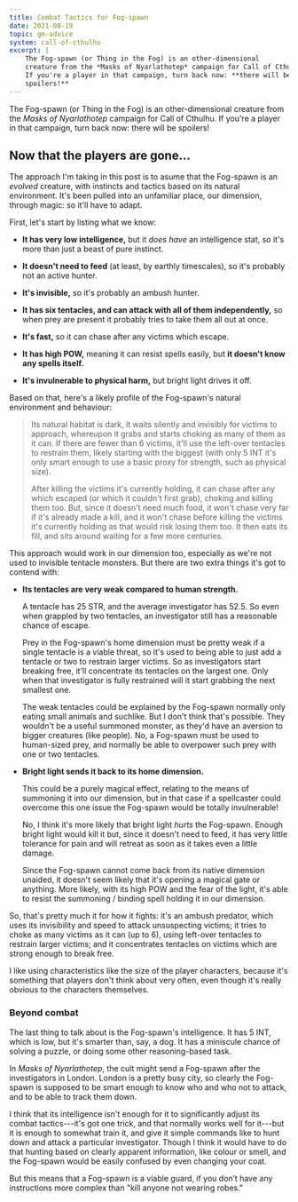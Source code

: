```yaml
---
title: Combat Tactics for Fog-spawn
date: 2021-08-19
topic: gm-advice
system: call-of-cthulhu
excerpt: |
    The Fog-spawn (or Thing in the Fog) is an other-dimensional
    creature from the *Masks of Nyarlathotep* campaign for Call of Cthulhu.
    If you're a player in that campaign, turn back now: **there will be
    spoilers!**
---
```


The Fog-spawn (or Thing in the Fog) is an other-dimensional creature
from the *Masks of Nyarlathotep* campaign for Call of Cthulhu.  If you're a
player in that campaign, turn back now: there will be spoilers!

## Now that the players are gone...

The approach I'm taking in this post is to asume that the Fog-spawn is
an *evolved* creature, with instincts and tactics based on its natural
environment.  It's been pulled into an unfamiliar place, our
dimension, through magic: so it'll have to adapt.

First, let's start by listing what we know:

- **It has very low intelligence,** but it *does have* an intelligence
  stat, so it's more than just a beast of pure instinct.

- **It doesn't need to feed** (at least, by earthly timescales), so
  it's probably not an active hunter.

- **It's invisible,** so it's probably an ambush hunter.

- **It has six tentacles, and can attack with all of them
  independently,** so when prey are present it probably tries to take
  them all out at once.

- **It's fast,** so it can chase after any victims which escape.

- **It has high POW,** meaning it can resist spells easily, but **it
  doesn't know any spells itself.**

- **It's invulnerable to physical harm,** but bright light drives it off.

Based on that, here's a likely profile of the Fog-spawn's natural
environment and behaviour:

> Its natural habitat is dark, it waits silently and invisibly for
> victims to approach, whereupon it grabs and starts choking as many
> of them as it can.  If there are fewer than 6 victims, it'll use the
> left-over tentacles to restrain them, likely starting with the
> biggest (with only 5 INT it's only smart enough to use a basic proxy
> for strength, such as physical size).
>
> After killing the victims it's currently holding, it can chase after
> any which escaped (or which it couldn't first grab), choking and
> killing them too.  But, since it doesn't need much food, it won't
> chase very far if it's already made a kill, and it won't chase
> before killing the victims it's currently holding as that would risk
> losing them too.  It then eats its fill, and sits around waiting for
> a few more centuries.

This approach would work in our dimension too, especially as we're not
used to invisible tentacle monsters.  But there are two extra things
it's got to contend with:

- **Its tentacles are very weak compared to human strength.**

    A tentacle has 25 STR, and the average investigator has 52.5.  So
    even when grappled by two tentacles, an investigator still has a
    reasonable chance of escape.

    Prey in the Fog-spawn's home dimension must be pretty weak if a
    single tentacle is a viable threat, so it's used to being able to
    just add a tentacle or two to restrain larger victims.  So as
    investigators start breaking free, it'll concentrate its tentacles
    on the largest one.  Only when that investigator is fully
    restrained will it start grabbing the next smallest one.

    The weak tentacles could be explained by the Fog-spawn normally
    only eating small animals and suchlike.  But I don't think that's
    possible.  They wouldn't be a useful summoned monster, as they'd
    have an aversion to bigger creatures (like people).  No, a
    Fog-spawn must be used to human-sized prey, and normally be able
    to overpower such prey with one or two tentacles.

- **Bright light sends it back to its home dimension.**

    This could be a purely magical effect, relating to the means of
    summoning it into our dimension, but in that case if a spellcaster
    could overcome this one issue the Fog-spawn would be totally
    invulnerable!

    No, I think it's more likely that bright light *hurts* the
    Fog-spawn.  Enough bright light would kill it but, since it
    doesn't need to feed, it has very little tolerance for pain and
    will retreat as soon as it takes even a little damage.

    Since the Fog-spawn cannot come back from its native dimension
    unaided, it doesn't seem likely that it's opening a magical gate
    or anything.  More likely, with its high POW and the fear of the
    light, it's able to resist the summoning / binding spell holding
    it in our dimension.

So, that's pretty much it for how it fights: it's an ambush predator,
which uses its invisibility and speed to attack unsuspecting victims;
it tries to choke as many victims as it can (up to 6), using left-over
tentacles to restrain larger victims; and it concentrates tentacles on
victims which are strong enough to break free.

I like using characteristics like the size of the player characters,
because it's something that players don't think about very often, even
though it's really obvious to the characters themselves.

### Beyond combat

The last thing to talk about is the Fog-spawn's intelligence.  It has
5 INT, which is low, but it's smarter than, say, a dog.  It has a
miniscule chance of solving a puzzle, or doing some other
reasoning-based task.

In *Masks of Nyarlathotep*, the cult might send a Fog-spawn after the
investigators in London.  London is a pretty busy city, so clearly the
Fog-spawn is supposed to be smart enough to know who and who not to
attack, and to be able to track them down.

I think that its intelligence isn't enough for it to significantly
adjust its combat tactics---it's got one trick, and that normally
works well for it---but it is enough to somewhat train it, and give it
simple commands like to hunt down and attack a particular
investigator.  Though I think it would have to do that hunting based
on clearly apparent information, like colour or smell, and the
Fog-spawn would be easily confused by even changing your coat.

But this means that a Fog-spawn is a viable guard, if you don’t have
any instructions more complex than "kill anyone not wearing robes."
